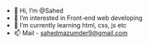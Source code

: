 - 👋 Hi, I’m @Sahed
- 👀 I’m interested in Front-end web developing
- 🌱 I’m currently learning html, css, js etc 
- 📫 Mail - sahedmazumder9@gmail.com

<!---
SahedCodes/SahedCodes is a ✨ special ✨ repository because its `README.md` (this file) appears on your GitHub profile.
You can click the Preview link to take a look at your changes.
--->
